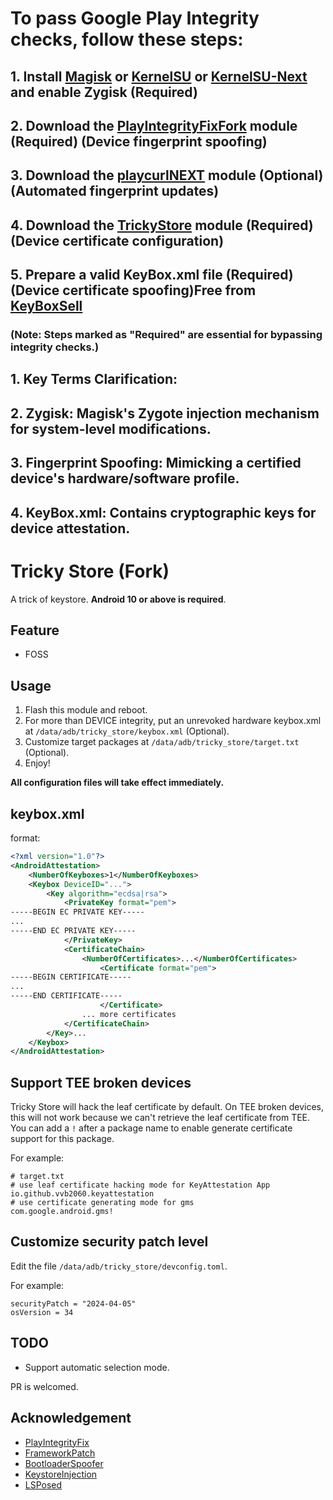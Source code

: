 # To pass Google Play Integrity checks, follow these steps:
## 1. Install [Magisk](https://github.com/topjohnwu/MagiskManager) or [KernelSU](https://github.com/tiann/KernelSU) or [KernelSU-Next](https://github.com/KernelSU-Next/KernelSU-Next) and enable Zygisk (‌Required‌)
## 2. Download the [‌PlayIntegrityFixFork‌](https://github.com/oujunke/PlayIntegrityFixFork) module (‌Required‌) (Device fingerprint spoofing)
## 3. Download the [‌playcurlNEXT‌](https://github.com/oujunke/playcurlNEXT) module (Optional) (Automated fingerprint updates)
## 4. Download the [‌TrickyStore‌](https://github.com/oujunke/TrickyStore) module (‌Required‌) (Device certificate configuration)
## 5. Prepare a valid ‌KeyBox.xml‌ file (‌Required‌) (Device certificate spoofing)Free from [KeyBoxSell](https://t.me/KeyBoxSell)
### (Note: Steps marked as "Required" are essential for bypassing integrity checks.)

## 1. ‌Key Terms Clarification:‌

## 2. ‌Zygisk‌: Magisk's Zygote injection mechanism for system-level modifications.
## 3. ‌Fingerprint Spoofing‌: Mimicking a certified device's hardware/software profile.
## 4. ‌KeyBox.xml‌: Contains cryptographic keys for device attestation.
# Tricky Store (Fork)

A trick of keystore. **Android 10 or above is required**.

## Feature

- FOSS

## Usage

1. Flash this module and reboot.  
2. For more than DEVICE integrity, put an unrevoked hardware keybox.xml at `/data/adb/tricky_store/keybox.xml` (Optional).  
3. Customize target packages at `/data/adb/tricky_store/target.txt` (Optional).  
4. Enjoy!  

**All configuration files will take effect immediately.**

## keybox.xml

format:

```xml
<?xml version="1.0"?>
<AndroidAttestation>
    <NumberOfKeyboxes>1</NumberOfKeyboxes>
    <Keybox DeviceID="...">
        <Key algorithm="ecdsa|rsa">
            <PrivateKey format="pem">
-----BEGIN EC PRIVATE KEY-----
...
-----END EC PRIVATE KEY-----
            </PrivateKey>
            <CertificateChain>
                <NumberOfCertificates>...</NumberOfCertificates>
                    <Certificate format="pem">
-----BEGIN CERTIFICATE-----
...
-----END CERTIFICATE-----
                    </Certificate>
                ... more certificates
            </CertificateChain>
        </Key>...
    </Keybox>
</AndroidAttestation>
```

## Support TEE broken devices

Tricky Store will hack the leaf certificate by default. On TEE broken devices, this will not work because we can't retrieve the leaf certificate from TEE. You can add a `!` after a package name to enable generate certificate support for this package.

For example:

```
# target.txt
# use leaf certificate hacking mode for KeyAttestation App
io.github.vvb2060.keyattestation
# use certificate generating mode for gms
com.google.android.gms!
```

## Customize security patch level 

Edit the file `/data/adb/tricky_store/devconfig.toml`.

For example:

```
securityPatch = "2024-04-05"
osVersion = 34
```

## TODO

- Support automatic selection mode.

PR is welcomed.

## Acknowledgement

- [PlayIntegrityFix](https://github.com/chiteroman/PlayIntegrityFix)
- [FrameworkPatch](https://github.com/chiteroman/FrameworkPatch)
- [BootloaderSpoofer](https://github.com/chiteroman/BootloaderSpoofer)
- [KeystoreInjection](https://github.com/aviraxp/Zygisk-KeystoreInjection)
- [LSPosed](https://github.com/LSPosed/LSPosed)
